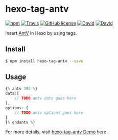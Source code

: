# hexo-tag-antv

[![npm](https://img.shields.io/npm/v/hexo-tag-antv.svg)](https://www.npmjs.com/package/hexo-tag-antv)
[![Travis](https://img.shields.io/travis/wshunli/hexo-tag-antv.svg)](https://travis-ci.org/wshunli/hexo-tag-antv)
[![GitHub license](https://img.shields.io/github/license/wshunli/hexo-tag-antv.svg)](https://github.com/wshunli/hexo-tag-antv)
[![David](https://img.shields.io/david/wshunli/hexo-tag-antv.svg)](https://github.com/wshunli/hexo-tag-antv)
[![David](https://img.shields.io/david/dev/wshunli/hexo-tag-antv.svg)](https://github.com/wshunli/hexo-tag-antv)

Insert [AntV](https://antv.alipay.com/zh-cn/index.html) in Hexo by using tags.

## Install

``` bash
$ npm install hexo-tag-antv --save
```

## Usage

``` JavaScript
{% antv 300 %}
data:[
    // TODO antv data goes here
],
options: {
    // TODO antv options goes here
}
{% endantv %}
```

For more details, visit [hexo-tag-antv Demo](http://www.wshunli.com/hexo-tag-antv.html) here.